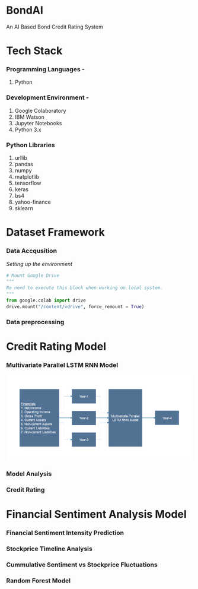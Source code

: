 # BondAI
An AI Based Bond Credit Rating System


# Tech Stack
### Programming Languages -
1. Python

### Development Environment -
1. Google Colaboratory
2. IBM Watson
3. Jupyter Notebooks
4. Python 3.x

### Python Libraries
1. urllib
2. pandas
3. numpy
4. matplotlib
5. tensorflow
6. keras
7. bs4
8. yahoo-finance
9. sklearn

# Dataset Framework



### Data Accqusition
*Setting up the environment*
```python
# Mount Google Drive
"""
No need to execute this block when working on local system.
"""
from google.colab import drive
drive.mount("/content/vdrive", force_remount = True)
```


### Data preprocessing


# Credit Rating Model

### Multivariate Parallel LSTM RNN Model
![Abstract RNN Model](images/abstract-rnn-model.png)

### Model Analysis

### Credit Rating


# Financial Sentiment Analysis Model

### Financial Sentiment Intensity Prediction

### Stockprice Timeline Analysis

### Cummulative Sentiment vs Stockprice Fluctuations

### Random Forest Model 

